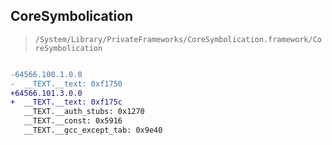## CoreSymbolication

> `/System/Library/PrivateFrameworks/CoreSymbolication.framework/CoreSymbolication`

```diff

-64566.100.1.0.0
-  __TEXT.__text: 0xf1750
+64566.101.3.0.0
+  __TEXT.__text: 0xf175c
   __TEXT.__auth_stubs: 0x1270
   __TEXT.__const: 0x5916
   __TEXT.__gcc_except_tab: 0x9e40

```

